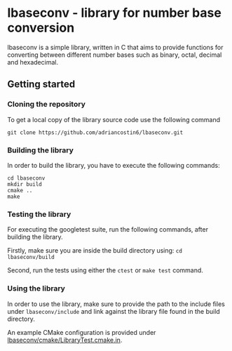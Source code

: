 # lbaseconv - library for number base conversion

lbaseconv is a simple library, written in C that aims to provide functions for
converting between different number bases such as binary, octal, decimal and
hexadecimal.

## Getting started

### Cloning the repository

To get a local copy of the library source code use the following command

```
git clone https://github.com/adriancostin6/lbaseconv.git
```

### Building the library

In order to build the library, you have to execute the following commands:

```
cd lbaseconv
mkdir build
cmake ..
make
```

### Testing the library

For executing the googletest suite, run the following commands, after building
the library.

Firstly, make sure you are inside the build directory using: `cd lbaseconv/build`

Second, run the tests using either the `ctest` or `make test` command.

### Using the library

In order to use the library, make sure to provide the path to the include files
under `lbaseconv/include` and link against the library file found in the build
directory.

An example CMake configuration is provided under [lbaseconv/cmake/LibraryTest.cmake.in](cmake/LibraryTest.cmake.in).
